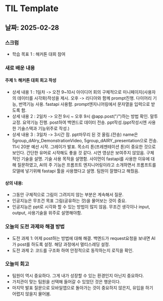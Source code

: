 # TIL Template

## 날짜: 2025-02-28

### 스크럼
- 학습 목표 1 : 해커톤 대회 참여

### 새로 배운 내용
#### 주제 1: 해커톤 대회 회고 작성
- 상세 내용 1 : 1일차 -> 오전 9~10시 아이디어 회의
            구체적으로 미니페이지(사용자의 데이터를 시각화)작성을 제시.
            오후 -> 리디아와 함께 prompt진행. 다이어리 기능, 번역기능 사용. 
            fastapi 사용함. prompt엔지니어링에서 문자열을 입력으로 받도록 함.
- 상세 내용 2 : 2일차 -> 오전 9시 ~ 오후 9시 @app.post("/")하는 방법 확인.
            말투 교정. 요약기능 진행. post하여 백앤드로 데이터 전송. ppt작성.(ppt작성시엔 사용한 기술스택과 기능위주로 작성.)
- 상세 내용 3 : 3일차 -> 3시간 잠. ppt마무리 된 것 올림.(전송) name은 5group_dAIry_DemonstrationVideo, 5group_dAIRY_presentation으로 전송.
            11시 20분 예선 시작. 그레이가 발표. 목소리 톤(프레젠테이션 톤)이 중요한 것으로 보인다. 간단한 유머로 시작해도 좋을 것 같다. 시연 영상은 보여주지 않았음.
            구체적인 기술을 설명. 기술 사용 목적을 설명함. 사이먼이 fastapi를 사용한 이유에 대해 질문하였고, AI의 주 기능은 프롬프트 엔지니어링이라고 소개하면서
            프롬프트를 모델에 넣기위해 fastapi 툴을 사용했다고 설명. 팀원이 잘했다고 해줬음.

#### 상의 내용:
- 그동안 구체적으로 그림이 그려지지 않는 부분은 계속해서 질문.
- 인공지능은 무조건 목표 그림(공유하는 것)을 물어보는 것이 중요.
- 인공지능은 ppt로 시각화 할 수 있는 방법이 많지 않음. 무조건 생각이나 input, output, 사용기술을 위주로 설명해야함.

### 오늘의 도전 과제와 해결 방법
- 도전 과제 1: 어제 post하는 방법에 대해 해결. 백엔드가 request요청을 보내면 AI가 post를 하도록 설정. 해당 과정에서 멀티스레딩 설정.
- 도전 과제 2: 코드를 구조화 하여 안정적으로 동작하는지 로직을 확인.

### 오늘의 회고
- 팀원이 역시 중요하다. 그게 내가 성장할 수 있는 환경인지 아닌지 중요하다.
- 가치관이 맞는 팀원을 선택해 들어갈 수 있었던 것은 행운이다.
- 마지막 발표 질문으로 모바일앱으로 돌아가는 것이 중요하지 않은지, 유입을 하기 어렵지 않을지 물어봄.


